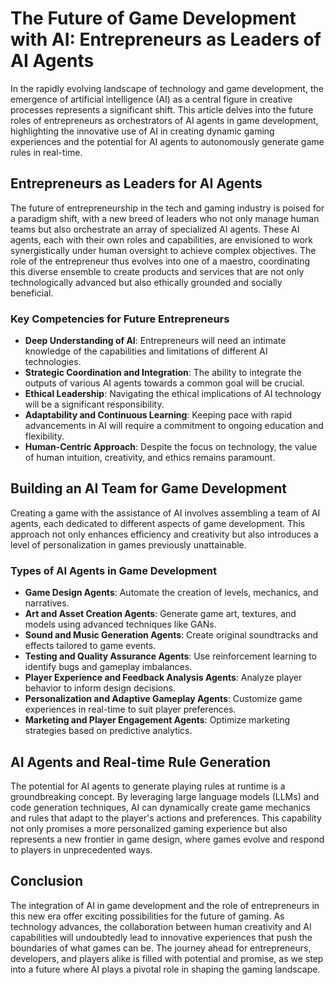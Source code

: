 
# The Future of Game Development with AI: Entrepreneurs as Leaders of AI Agents

In the rapidly evolving landscape of technology and game development, the emergence of artificial intelligence (AI) as a central figure in creative processes represents a significant shift. This article delves into the future roles of entrepreneurs as orchestrators of AI agents in game development, highlighting the innovative use of AI in creating dynamic gaming experiences and the potential for AI agents to autonomously generate game rules in real-time.

## Entrepreneurs as Leaders for AI Agents

The future of entrepreneurship in the tech and gaming industry is poised for a paradigm shift, with a new breed of leaders who not only manage human teams but also orchestrate an array of specialized AI agents. These AI agents, each with their own roles and capabilities, are envisioned to work synergistically under human oversight to achieve complex objectives. The role of the entrepreneur thus evolves into one of a maestro, coordinating this diverse ensemble to create products and services that are not only technologically advanced but also ethically grounded and socially beneficial.

### Key Competencies for Future Entrepreneurs

- **Deep Understanding of AI**: Entrepreneurs will need an intimate knowledge of the capabilities and limitations of different AI technologies.
- **Strategic Coordination and Integration**: The ability to integrate the outputs of various AI agents towards a common goal will be crucial.
- **Ethical Leadership**: Navigating the ethical implications of AI technology will be a significant responsibility.
- **Adaptability and Continuous Learning**: Keeping pace with rapid advancements in AI will require a commitment to ongoing education and flexibility.
- **Human-Centric Approach**: Despite the focus on technology, the value of human intuition, creativity, and ethics remains paramount.

## Building an AI Team for Game Development

Creating a game with the assistance of AI involves assembling a team of AI agents, each dedicated to different aspects of game development. This approach not only enhances efficiency and creativity but also introduces a level of personalization in games previously unattainable.

### Types of AI Agents in Game Development

- **Game Design Agents**: Automate the creation of levels, mechanics, and narratives.
- **Art and Asset Creation Agents**: Generate game art, textures, and models using advanced techniques like GANs.
- **Sound and Music Generation Agents**: Create original soundtracks and effects tailored to game events.
- **Testing and Quality Assurance Agents**: Use reinforcement learning to identify bugs and gameplay imbalances.
- **Player Experience and Feedback Analysis Agents**: Analyze player behavior to inform design decisions.
- **Personalization and Adaptive Gameplay Agents**: Customize game experiences in real-time to suit player preferences.
- **Marketing and Player Engagement Agents**: Optimize marketing strategies based on predictive analytics.

## AI Agents and Real-time Rule Generation

The potential for AI agents to generate playing rules at runtime is a groundbreaking concept. By leveraging large language models (LLMs) and code generation techniques, AI can dynamically create game mechanics and rules that adapt to the player's actions and preferences. This capability not only promises a more personalized gaming experience but also represents a new frontier in game design, where games evolve and respond to players in unprecedented ways.

## Conclusion

The integration of AI in game development and the role of entrepreneurs in this new era offer exciting possibilities for the future of gaming. As technology advances, the collaboration between human creativity and AI capabilities will undoubtedly lead to innovative experiences that push the boundaries of what games can be. The journey ahead for entrepreneurs, developers, and players alike is filled with potential and promise, as we step into a future where AI plays a pivotal role in shaping the gaming landscape.

